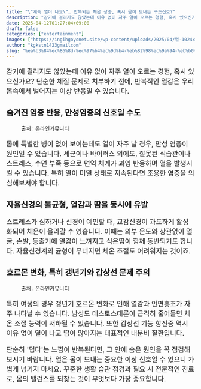 ```yaml
---
title: "\"계속 열이 나요\"… 반복되는 체온 상승, 혹시 몸이 보내는 구조신호?"
description: "감기에 걸리지도 않았는데 이유 없이 자주 열이 오르는 경험, 혹시 있으신가요? 단순한 체질 문제로 치부하기 전에, 반복적인 열감은 우리 몸속에서 벌어지는 이상 반응일 수 있습니다."
date: 2025-04-12T01:27:04+09:00
draft: false
categories: ["entertainment"]
images: ["https://ingihgoyonet.site/wp-content/uploads/2025/04/열-1024x683.jpg", "https://ingihgoyonet.site/wp-content/uploads/2025/04/갑상선-768x1024.jpg"]
author: "kgkstn1423gmailcom"
slug: "%ea%b3%84%ec%86%8d-%ec%97%b4%ec%9d%b4-%eb%82%98%ec%9a%94-%eb%b0%98%eb%b3%b5%eb%90%98%eb%8a%94-%ec%b2%b4%ec%98%a8-%ec%83%81%ec%8a%b9-%ed%98%b9%ec%8b%9c-%eb%aa%b8%ec%9d%b4-%eb%b3%b4"
---
```


<p style="font-size:18px">감기에 걸리지도 않았는데 이유 없이 자주 열이 오르는 경험, 혹시 있으신가요? 단순한 체질 문제로 치부하기 전에, 반복적인 열감은 우리 몸속에서 벌어지는 이상 반응일 수 있습니다.</p> <h2 >숨겨진 염증 반응, 만성염증의 신호일 수도</h2> <figure ><img src="https://ingihgoyonet.site/wp-content/uploads/2025/04/열-1024x683.jpg" alt="" style="aspect-ratio:16/9;object-fit:cover"/><figcaption >출처 : 온라인커뮤니티</figcaption></figure> <p style="font-size:18px">몸에 특별한 병이 없어 보이는데도 열이 자주 날 경우, 만성 염증이 원인일 수 있습니다. 세균이나 바이러스 외에도, 잘못된 식습관이나 스트레스, 수면 부족 등으로 면역 체계가 과잉 반응하며 열을 발생시킬 수 있습니다. 특히 열이 미열 상태로 지속된다면 조용한 염증을 의심해보셔야 합니다.</p> <h2 >자율신경의 불균형, 열감과 땀을 동시에 유발</h2> <p style="font-size:18px">스트레스가 심하거나 신경이 예민할 때, 교감신경이 과도하게 활성화되며 체온이 올라갈 수 있습니다. 이때는 외부 온도와 상관없이 얼굴, 손발, 등줄기에 열감이 느껴지고 식은땀이 함께 동반되기도 합니다. 자율신경계의 균형이 무너지면 체온 조절도 어려워지는 것이죠.</p> <h2 >호르몬 변화, 특히 갱년기와 갑상선 문제 주의</h2> <figure ><img src="https://ingihgoyonet.site/wp-content/uploads/2025/04/갑상선-768x1024.jpg" alt="" style="aspect-ratio:16/9;object-fit:cover"/><figcaption >출처 : 온라인커뮤니티</figcaption></figure> <p style="font-size:18px">특히 여성의 경우 갱년기 호르몬 변화로 인해 열감과 안면홍조가 자주 나타날 수 있습니다. 남성도 테스토스테론이 급격히 줄어들면 체온 조절 능력이 저하될 수 있습니다. 또한 갑상선 기능 항진증 역시 이유 없이 열이 나고 땀이 많아지는 대표적인 내분비 질환입니다.</p> <p style="font-size:18px">단순히 '덥다'는 느낌이 반복된다면, 그 안에 숨은 원인을 꼭 점검해보시기 바랍니다. 열은 몸이 보내는 중요한 이상 신호일 수 있으니 가볍게 넘기지 마세요. 꾸준한 생활 습관 점검과 필요 시 전문적인 진료로, 몸의 밸런스를 되찾는 것이 무엇보다 가장 중요합니다.</p>